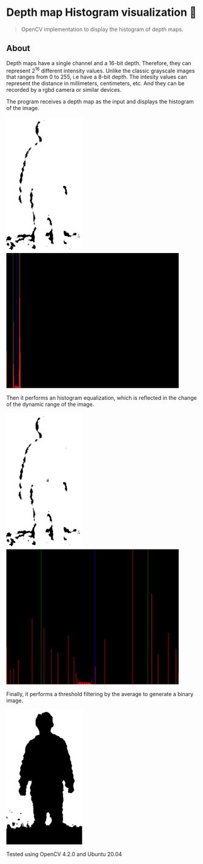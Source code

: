 # Depth map Histogram visualization :robot:

> OpenCV implementation to display the histogram of depth maps.

## About
Depth maps have a single channel and a 16-bit depth. Therefore, they can represent 2<sup>16</sup> different intensity values. Unlike the classic grayscale images that ranges from 0 to 255, i.e have a 8-bit depth. The intesity values can represent the distance in millimeters, centimeters, etc. And they can be recorded by a rgbd camera or similar devices. 

The program receives a depth map as the input and displays the histogram of the image.
<p float="left">
  <img src="results/src_img.png" width="200" />
  <img src="results/dpt_histo.png" width="455" /> 
</p>

Then it performs an histogram equalization, which is reflected in the change of the dynamic range of the image.
<p float="left">
  <img src="results/equal_img.png" width="200" />
  <img src="results/dpt_histo_equal.png" width="455" /> 
</p>

Finally, it performs a threshold filtering by the average to generate a binary image.
<p float="left">
  <img src="results/filter_img.png" width="200" />
</p>

Tested using OpenCV 4.2.0 and Ubuntu 20.04
